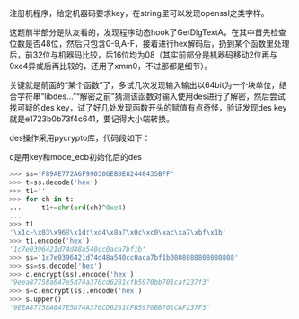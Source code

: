 注册机程序，给定机器码要求key，在string里可以发现openssl之类字样。

这题前半部分是队友看的，发现程序动态hook了GetDlgTextA，在其中首先检查位数是否48位，然后只包含0-9,A-F，接着进行hex解码后，扔到某个函数里处理后，前32位与机器码比较，后16位均为08（其实前部分是机器码移动2位再与0xe4异或后再比较的，还用了xmm0，不过那都是细节）。

关键就是前面的“某个函数”了，多试几次发现输入输出以64bit为一个块单位，结合字符串“libdes...”“解密之前”猜测该函数对输入使用des进行了解密，然后尝试找可疑的des key，试了好几处发现函数开头的赋值有点奇怪，验证发现des key就是e1723b0b73f4c641，要记得大小端转换。

des操作采用pycrypto库，代码段如下：

c是用key和mode_ecb初始化后的des

```python
>>> ss='F89AE772A6F990306EB0E82448435BFF'
>>> t=ss.decode('hex')
>>> t1=''
>>> for ch in t:
...     t1+=chr(ord(ch)^0xe4)
...
>>> t1
'\x1c~\x03\x96B\x1dt\xd4\x8aT\x0c\xc0\xac\xa7\xbf\x1b'
>>> t1.encode('hex')
'1c7e0396421d74d48a540cc0aca7bf1b'
>>> ss='1c7e0396421d74d48a540cc0aca7bf1b0808080808080808'
>>> ss=ss.decode('hex')
>>> c.encrypt(ss).encode('hex')
'9eea87758a647e5d74a376cd6281cfb5970bb701caf237f3'
>>> s=c.encrypt(ss).encode('hex')
>>> s.upper()
'9EEA87758A647E5D74A376CD6281CFB5970BB701CAF237F3'
```
